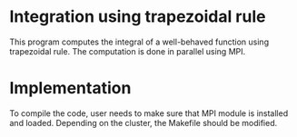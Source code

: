 # Integration using trapezoidal rule

This program computes the integral of a well-behaved function using trapezoidal rule.
The computation is done in parallel using MPI. 

# Implementation

To compile the code, user needs to make sure that MPI module is installed and loaded.
Depending on the cluster, the Makefile should be modified.
